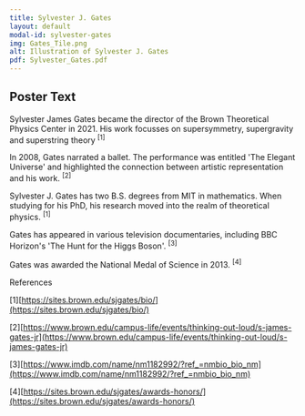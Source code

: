 ```yaml
---
title: Sylvester J. Gates
layout: default
modal-id: sylvester-gates
img: Gates_Tile.png
alt: Illustration of Sylvester J. Gates
pdf: Sylvester_Gates.pdf
---
```

## Poster Text

Sylvester James Gates became the director of the Brown Theoretical Physics Center in 2021. His work focusses on supersymmetry, supergravity and superstring theory <sup>[1]</sup>

In 2008, Gates narrated a ballet. The performance was entitled 'The Elegant Universe' and highlighted the connection between artistic representation
and his work. <sup>[2]</sup>

Sylvester J. Gates has two B.S. degrees from MIT in mathematics. When studying for his PhD, his research moved into the realm of theoretical physics. <sup>[1]</sup>

Gates has appeared in various television documentaries, including BBC Horizon's 'The Hunt for the Higgs Boson'. <sup>[3]</sup>

Gates was awarded the National Medal of Science in 2013. <sup>[4]</sup>

References

[1][https://sites.brown.edu/sjgates/bio/](https://sites.brown.edu/sjgates/bio/)

[2][https://www.brown.edu/campus-life/events/thinking-out-loud/s-james-gates-jr](https://www.brown.edu/campus-life/events/thinking-out-loud/s-james-gates-jr)

[3][https://www.imdb.com/name/nm1182992/?ref_=nmbio_bio_nm](https://www.imdb.com/name/nm1182992/?ref_=nmbio_bio_nm)

[4][https://sites.brown.edu/sjgates/awards-honors/](https://sites.brown.edu/sjgates/awards-honors/)

